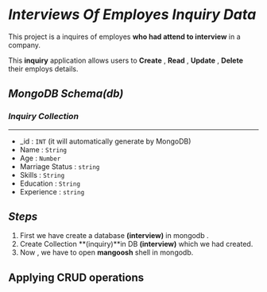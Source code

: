 # *Interviews Of Employes Inquiry Data*

This project is a inquires of employes **who had attend to interview** in a company.

This **inquiry** application allows users to **Create** , **Read** , **Update** , **Delete** their employs details.

## *MongoDB Schema(db)*

### *Inquiry Collection*
***
- _id : `INT` (it will automatically generate by MongoDB)
- Name            : `String`
- Age             :  `Number`
- Marriage Status : `string`
- Skills          : `String`
- Education       : `String`
- Experience      : `string`

## *Steps*
1. First we have create a database **(interview)** in mongodb .
2. Create Collection **(inquiry)**in DB **(interview)** which we had created.
3. Now , we have to open **mangoosh** shell 
in mongodb.

## Applying CRUD operations